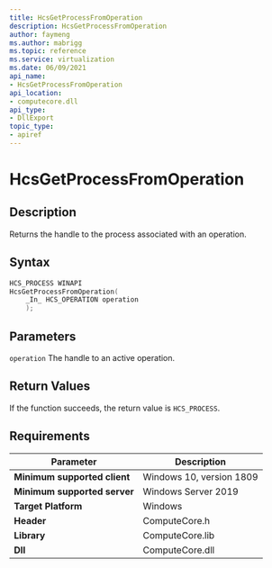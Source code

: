 ```yaml
---
title: HcsGetProcessFromOperation
description: HcsGetProcessFromOperation
author: faymeng
ms.author: mabrigg
ms.topic: reference
ms.service: virtualization
ms.date: 06/09/2021
api_name:
- HcsGetProcessFromOperation
api_location:
- computecore.dll
api_type:
- DllExport
topic_type: 
- apiref
---
```

# HcsGetProcessFromOperation

## Description

Returns the handle to the process associated with an operation.

## Syntax

```cpp
HCS_PROCESS WINAPI
HcsGetProcessFromOperation(
    _In_ HCS_OPERATION operation
    );

```

## Parameters

`operation`
The handle to an active operation.

## Return Values

If the function succeeds, the return value is `HCS_PROCESS`.

## Requirements

|Parameter|Description|
|---|---|
| **Minimum supported client** | Windows 10, version 1809 |
| **Minimum supported server** | Windows Server 2019 |
| **Target Platform** | Windows |
| **Header** | ComputeCore.h |
| **Library** | ComputeCore.lib |
| **Dll** | ComputeCore.dll |
